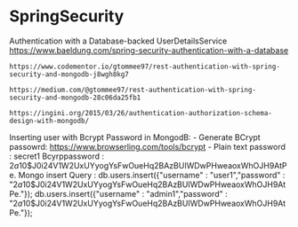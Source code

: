 # SpringSecurity


Authentication with a Database-backed UserDetailsService
	https://www.baeldung.com/spring-security-authentication-with-a-database
	
	https://www.codementor.io/gtommee97/rest-authentication-with-spring-security-and-mongodb-j8wgh8kg7
	
	https://medium.com/@gtommee97/rest-authentication-with-spring-security-and-mongodb-28c06da25fb1
	
	https://ingini.org/2015/03/26/authentication-authorization-schema-design-with-mongodb/
	

Inserting user with Bcrypt Password in MongodB:
	- Generate BCrypt passowrd: https://www.browserling.com/tools/bcrypt
	- Plain text password : secret1 Bcyrppassword : $2a$10$J0i24V1W2UxUYyogYsFwOueHq2BAzBUIWDwPHweaoxWhOJH9AtPe.
	Mongo insert Query : 
	db.users.insert({"username" : "user1","password" : "$2a$10$J0i24V1W2UxUYyogYsFwOueHq2BAzBUIWDwPHweaoxWhOJH9AtPe."});
	db.users.insert({"username" : "admin1","password" : "$2a$10$J0i24V1W2UxUYyogYsFwOueHq2BAzBUIWDwPHweaoxWhOJH9AtPe."});


